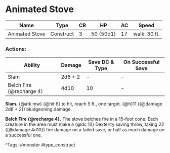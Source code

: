 # Animated Stove

| Name | Type | CR | HP | AC | Speed |
|------|------|----|----|----|-------|
| Animated Stove | Construct | 3 | 50 (50d1) | 17 | walk: 30 ft. |

### Actions:

| Ability | Damage | Save DC & Type | On Successful Save |
|---------|--------|----------------|--------------------|
| Slam | 2d8 + 2 | - | - |
| Belch Fire {@recharge 4} | 4d10 | 10 | - |


**Slam.** {@atk mw} {@hit 6} to hit, reach 5 ft., one target. {@h}11 ({@damage 2d8 + 2}) bludgeoning damage.

**Belch Fire {@recharge 4}.** The stove belches fire in a 15-foot cone. Each creature in the area must make a {@dc 10} Dexterity saving throw, taking 22 ({@damage 4d10}) fire damage on a failed save, or half as much damage on a successful one.

^Tags: #monster #type_construct